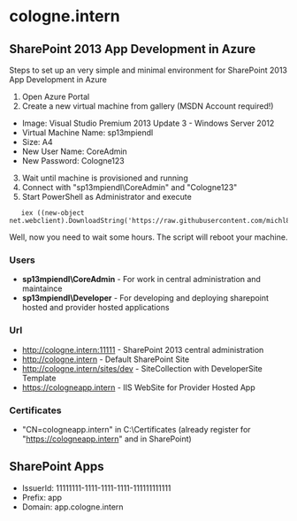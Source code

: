 # cologne.intern 
## SharePoint 2013 App Development in Azure

Steps to set up an very simple and minimal environment for SharePoint 2013 App Development in Azure

1. Open Azure Portal
2. Create a new virtual machine from gallery (MSDN Account required!)
 - Image: Visual Studio Premium 2013 Update 3 - Windows Server 2012
 - Virtual Machine Name: sp13mpiendl
 - Size: A4
 - New User Name: CoreAdmin
 - New Password: Cologne123
3. Wait until machine is provisioned and running
4. Connect with "sp13mpiendl\CoreAdmin" and "Cologne123"
5. Start PowerShell as Administrator and execute
```
   iex ((new-object net.webclient).DownloadString('https://raw.githubusercontent.com/michl86/cologne.intern/master/configure13appdev.ps1'))
```
Well, now you need to wait some hours. The script will reboot your machine.

### Users
- **sp13mpiendl\CoreAdmin** - For work in central administration and maintaince
- **sp13mpiendl\Developer** - For developing and deploying sharepoint hosted and provider hosted applications

### Url
- http://cologne.intern:11111 - SharePoint 2013 central administration
- http://cologne.intern - Default SharePoint Site
- http://cologne.intern/sites/dev - SiteCollection with DeveloperSite Template
- https://cologneapp.intern - IIS WebSite for Provider Hosted App

### Certificates
- "CN=cologneapp.intern" in C:\Certificates (already register for "https://cologneapp.intern" and in SharePoint)

## SharePoint Apps
- IssuerId: 11111111-1111-1111-1111-111111111111
- Prefix: app
- Domain: app.cologne.intern
